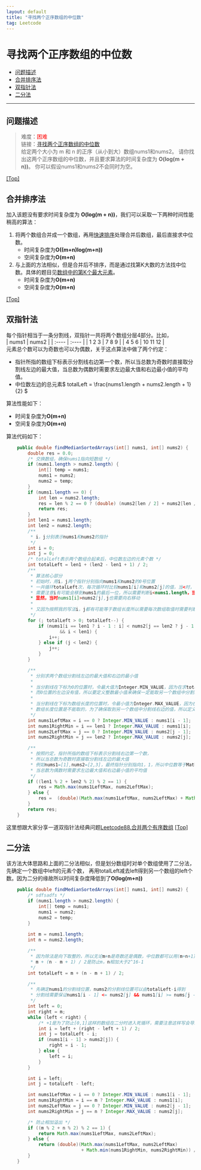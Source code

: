 ```yaml
---
layout: default
title: "寻找两个正序数组的中位数"
tag: Leetcode
---
```


# <a name="top"></a>寻找两个正序数组的中位数

* [问题描述](#anchor1)
* [合并排序法](#anchor2)
* [双指针法](#anchor3)
* [二分法](#anchor4)

***

## <a name="anchor1"></a>问题描述

> 难度：<font color="red">困难</font>  
> 链接：[寻找两个正序数组的中位数](https://leetcode-cn.com/problems/median-of-two-sorted-arrays/)   
> 给定两个大小为 m 和 n 的正序（从小到大）数组<span class="inline_code_block">nums1</span>和<span class="inline_code_block">nums2</span>。
> 请你找出这两个正序数组的中位数，并且要求算法的时间复杂度为 **O(log(m + n))**。
> 你可以假设<span class="inline_code_block">nums1</span>和<span class="inline_code_block">nums2</span>不会同时为空。

[[Top]](#top)

## <a name="anchor2"></a>合并排序法

加入该题没有要求时间复杂度为 **O(log(m + n))**，我们可以采取一下两种时间性能稍高的算法：  

1. 将两个数组合并成一个数组，再用[快速排序](https://www.jianshu.com/p/a68f72278f8f)处理合并后数组，最后直接求中位数。
   * 时间复杂度为**O((m+n)log(m+n))**
   * 空间复杂度为**O(m+n)**
2. 与上面的方法相似，但是合并后不排序，而是通过找第K大数的方法找中位数。具体的题目见[数组中的第K个最大元素](https://leetcode-cn.com/problems/kth-largest-element-in-an-array/)。
   * 时间复杂度为**O(m+n)**
   * 空间复杂度为**O(m+n)**

[[Top]](#top)

## <a name="anchor3"></a>双指针法

每个指针相当于一条分割线，双指针一共将两个数组分层4部分。比如，    
| nums1 | nums2 |
| :---- | :---- |
| 1 2 3 | 7 8 9 |
| 4 5 6 | 10 11 12 |    
元素总个数可以为奇数也可以为偶数，关于这点算法中做了两个约定：  
* 指针所指的数组下标表示分割线右边第一个数，所以当总数为奇数时直接取分割线左边的最大值，当总数为偶数时需要求左边最大值和右边最小值的平均值。
* 中位数左边的总元素$ totalLeft = \frac{nums1.length + nums2.length + 1}{2} $     

算法性能如下：
* 时间复杂度为**O(m+n)**
* 空间复杂度为**O(m+n)**    

算法代码如下：

``` java
	public double findMedianSortedArrays(int[] nums1, int[] nums2) {
        double res = 0.0;
        /* 交换数组，确保nums1指向短数组 */
        if (nums1.length > nums2.length) {
            int[] temp = nums1;
            nums1 = nums2;
            nums2 = temp;
        }
        if (nums1.length == 0) {
            int len = nums2.length;
            res = len % 2 == 0 ? (double) (nums2[len / 2] + nums2[len / 2 - 1]) / 2 : nums2[len / 2];
            return res;
        }
        int len1 = nums1.length;
        int len2 = nums2.length;
        /**
         * i，j分别表示nums1和nums2的指针
         */
        int i = 0;
        int j = 0;
        /* totalLeft表示两个数组合起来后，中位数左边的元素个数 */
        int totalLeft = len1 + (len2 - len1 + 1) / 2;
        /**
         * 算法核心部分
         * 初始时，用i，j两个指针分别指向nums1和nums2的0号位置
         * 一共循环totalLeft次，每次循环时比较nums1[i]和nums2[j]的值，当<时，说明该数排在合并后数组的前置位置所以i++
         * 需要注意i有可能会移到nums1的最后一位，所以需要判断i<nums1.length，当不符合条件则需要将j向右移动
         * 显然，当时nums1[i]>nums2[j],j也需要向右移动
         *
         * 又因为按照我的写法i，j都有可能等于数组长度所以需要每次数组取值时需要判断是否越界，越界了就下标减一
         */
        for (; totalLeft > 0; totalLeft--) {
            if (nums1[i == len1 ? i - 1 : i] < nums2[j == len2 ? j - 1 : j]
                    && i < len1) {
                i++;
            } else if (j < len2) {
                j++;
            }
        }

        /**
         * 分别求两个数组分割线左边的最大值和右边的最小值
         *
         * 当分割线在下标为0的位置时，令最大值为Integer.MIN_VALUE，因为在求totalLeft的时候需要比较两个数组中左边区间的最大值，
         * 而0位置的左边没有值，所以要定义整数最小值来确保一定能取另一个数组中分割线左边的值
         *
         * 当分割线在下标为数组长度的位置时，令最小值为Integer.MAX_VALUE，因为在求totalRight的时候需要比较两个数组中右边区间的最小值
         * 数组长度位置是不能取的，为了确保取到另一个数组中分割线右边的值，所以定义为整数最大值
         */
        int nums1LeftMax = i == 0 ? Integer.MIN_VALUE : nums1[i - 1];
        int nums1RightMin = i == len1 ? Integer.MAX_VALUE : nums1[i];
        int nums2LeftMax = j == 0 ? Integer.MIN_VALUE : nums2[j - 1];
        int nums2RightMin = j == len2 ? Integer.MAX_VALUE : nums2[j];

        /**
         * 按照约定，指针所指的数组下标表示分割线右边第一个数，
         * 所以当总数为奇数时直接取分割线左边的最大值
         * 例如nums1=[1],nums2=[2,3]，最终指针分别指向1，1，所以中位数等于Math.max(nums1LeftMax, nums2LeftMax)=2
         * 当总数为偶数时需要求左边最大值和右边最小值的平均值
         */
        if ((len1 % 2 + len2 % 2) % 2 == 1) {
            res = Math.max(nums1LeftMax, nums2LeftMax);
        } else {
            res =  (double)(Math.max(nums1LeftMax, nums2LeftMax) + Math.min(nums1RightMin, nums2RightMin)) / 2;
        }
        return res;
    }
```   
这里想跟大家分享一道双指针法经典问题[Leetcode88.合并两个有序数组](https://leetcode-cn.com/problems/merge-sorted-array/)
[[Top]](#top)

## <a name="anchor4"></a>二分法
该方法大体思路和上面的二分法相似，但是划分数组时对单个数组使用了二分法，先确定一个数组中left的元素个数，
再用totalLeft减去left得到另一个数组的left个数。因为二分的缘故所以时间复杂度降低到了**O(log(m+n))**

``` java
	public double findMedianSortedArrays(int[] nums1, int[] nums2) {
		/* sdfsadfs */
		if (nums1.length > nums2.length) {
			int[] temp = nums1;
			nums1 = nums2;
			nums2 = temp;
		}
		
		int m = nums1.length;
		int n = nums2.length;

		/**
		 * 因为除法是向下取整的，所以无论m+n是奇数还是偶数，中位数都可以用(m+n+1)/2表示
		 * m + (n - m + 1) / 2是防止m，n相加大于2^16-1
		 */
		int totalLeft = m + (n - m + 1) / 2;

		/**
		 * 先确定nums1的分割线位置，nums2的分割线位置可以由totalLeft-i得到
		 * 分割线需要保证nums1[i - 1] <= nums2[j] && nums1[i] >= nums[j - 1]
		 */
		int left = 0;
		int right = m;
		while (left < right) {
			/* +1是为了防止[0,1]这样的数组在二分时进入死循环，需要注意这样写会导致到不了数组的0号位置 */
			int i = left + (right - left + 1) / 2;
			int j = totalLeft - i;
			if (nums1[i - 1] > nums2[j]) {
				right = i - 1;
			} else {
				left = i;
			}
		}

		int i = left;
		int j = totalLeft - left;

		int nums1LeftMax = i == 0 ? Integer.MIN_VALUE : nums1[i - 1];
		int nums1RightMin = i == m ? Integer.MAX_VALUE : nums1[i];
		int nums2LeftMax = j == 0 ? Integer.MIN_VALUE : nums2[j - 1];
		int nums2RightMin = j == n ? Integer.MAX_VALUE : nums2[j];

		/* 防止相加溢出 */
		if ((m % 2 + n % 2) % 2 == 1) {
			return Math.max(nums1LeftMax, nums2LeftMax);
		} else {
			return (double)(Math.max(nums1LeftMax, nums2LeftMax) 
							+ Math.min(nums1RightMin, nums2RightMin)) / 2;
		}
	}
```

